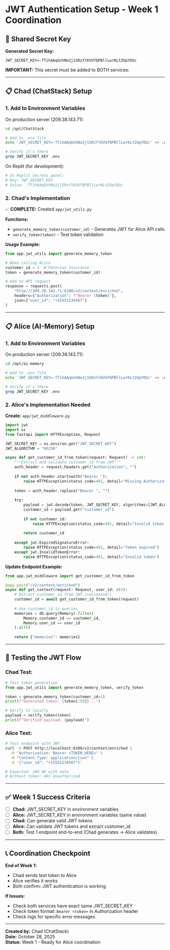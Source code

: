 # JWT Authentication Setup - Week 1 Coordination

## 🔐 **Shared Secret Key**

**Generated Secret Key:**
```
JWT_SECRET_KEY=-TTihAAqGnhNo2j1SRzYlKVUfQPBllLwrKLtZUpYDUc
```

**IMPORTANT:** This secret must be added to BOTH services:

---

## 📋 **Chad (ChatStack) Setup**

### **1. Add to Environment Variables**

On production server (209.38.143.71):
```bash
cd /opt/ChatStack

# Add to .env file
echo 'JWT_SECRET_KEY=-TTihAAqGnhNo2j1SRzYlKVUfQPBllLwrKLtZUpYDUc' >> .env

# Verify it's there
grep JWT_SECRET_KEY .env
```

On Replit (for development):
```bash
# In Replit Secrets panel:
# Key: JWT_SECRET_KEY
# Value: -TTihAAqGnhNo2j1SRzYlKVUfQPBllLwrKLtZUpYDUc
```

### **2. Chad's Implementation**

✅ **COMPLETE:** Created `app/jwt_utils.py`

**Functions:**
- `generate_memory_token(customer_id)` - Generates JWT for Alice API calls
- `verify_token(token)` - Test token validation

**Usage Example:**
```python
from app.jwt_utils import generate_memory_token

# When calling Alice
customer_id = 1  # Peterson Insurance
token = generate_memory_token(customer_id)

# Add to API request
response = requests.post(
    "http://209.38.143.71:8100/v2/context/enriched",
    headers={"Authorization": f"Bearer {token}"},
    json={"user_id": "+15551234567"}
)
```

---

## 📋 **Alice (AI-Memory) Setup**

### **1. Add to Environment Variables**

On production server (209.38.143.71):
```bash
cd /opt/ai-memory

# Add to .env file
echo 'JWT_SECRET_KEY=-TTihAAqGnhNo2j1SRzYlKVUfQPBllLwrKLtZUpYDUc' >> .env

# Verify it's there
grep JWT_SECRET_KEY .env
```

### **2. Alice's Implementation Needed**

**Create:** `app/jwt_middleware.py`

```python
import jwt
import os
from fastapi import HTTPException, Request

JWT_SECRET_KEY = os.environ.get("JWT_SECRET_KEY")
JWT_ALGORITHM = "HS256"

async def get_customer_id_from_token(request: Request) -> int:
    """Extract and validate customer_id from JWT"""
    auth_header = request.headers.get("Authorization", "")
    
    if not auth_header.startswith("Bearer "):
        raise HTTPException(status_code=401, detail="Missing Authorization header")
    
    token = auth_header.replace("Bearer ", "")
    
    try:
        payload = jwt.decode(token, JWT_SECRET_KEY, algorithms=[JWT_ALGORITHM])
        customer_id = payload.get("customer_id")
        
        if not customer_id:
            raise HTTPException(status_code=401, detail="Invalid token: missing customer_id")
        
        return customer_id
    
    except jwt.ExpiredSignatureError:
        raise HTTPException(status_code=401, detail="Token expired")
    except jwt.InvalidTokenError:
        raise HTTPException(status_code=401, detail="Invalid token")
```

**Update Endpoint Example:**
```python
from app.jwt_middleware import get_customer_id_from_token

@app.post("/v2/context/enriched")
async def get_context(request: Request, user_id: str):
    # Extract customer_id from JWT (validated!)
    customer_id = await get_customer_id_from_token(request)
    
    # Use customer_id in queries
    memories = db.query(Memory).filter(
        Memory.customer_id == customer_id,
        Memory.user_id == user_id
    ).all()
    
    return {"memories": memories}
```

---

## 🧪 **Testing the JWT Flow**

### **Chad Test:**
```python
# Test token generation
from app.jwt_utils import generate_memory_token, verify_token

token = generate_memory_token(customer_id=1)
print(f"Generated token: {token[:50]}...")

# Verify it locally
payload = verify_token(token)
print(f"Verified payload: {payload}")
```

### **Alice Test:**
```bash
# Test endpoint with JWT
curl -X POST http://localhost:8100/v2/context/enriched \
  -H "Authorization: Bearer <TOKEN_HERE>" \
  -H "Content-Type: application/json" \
  -d '{"user_id": "+15551234567"}'

# Expected: 200 OK with data
# Without token: 401 Unauthorized
```

---

## ✅ **Week 1 Success Criteria**

- [ ] **Chad:** JWT_SECRET_KEY in environment variables
- [ ] **Alice:** JWT_SECRET_KEY in environment variables (same value)
- [ ] **Chad:** Can generate valid JWT tokens
- [ ] **Alice:** Can validate JWT tokens and extract customer_id
- [ ] **Both:** Test 1 endpoint end-to-end (Chad generates → Alice validates)

---

## 📞 **Coordination Checkpoint**

**End of Week 1:**
- Chad sends test token to Alice
- Alice verifies it works
- Both confirm: JWT authentication is working

**If Issues:**
- Check both services have exact same JWT_SECRET_KEY
- Check token format: `Bearer <token>` in Authorization header
- Check logs for specific error messages

---

**Created by:** Chad (ChatStack)  
**Date:** October 28, 2025  
**Status:** Week 1 - Ready for Alice coordination
